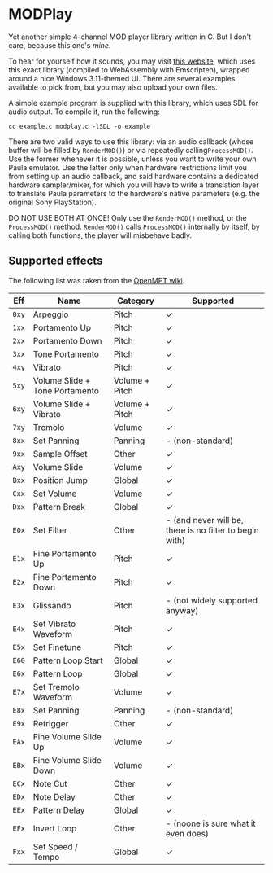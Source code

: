 # MODPlay
Yet another simple 4-channel MOD player library written in C. But I don't care, because this one's _mine_.

To hear for yourself how it sounds, you may visit [this website](https://mod.prochazka.ml/), which uses this exact library (compiled to WebAssembly with Emscripten), wrapped around a nice Windows 3.11-themed UI. There are several examples available to pick from, but you may also upload your own files.

A simple example program is supplied with this library, which uses SDL for audio output. To compile it, run the following:

```
cc example.c modplay.c -lSDL -o example
```

There are two valid ways to use this library: via an audio callback (whose buffer will be filled by `RenderMOD()`) or via repeatedly calling`ProcessMOD()`.
Use the former whenever it is possible, unless you want to write your own Paula emulator.
Use the latter only when hardware restrictions limit you from setting up an audio callback,
and said hardware contains a dedicated hardware sampler/mixer, for which you will have to write a translation layer
to translate Paula parameters to the hardware's native parameters (e.g. the original Sony PlayStation).

DO NOT USE BOTH AT ONCE! Only use the `RenderMOD()` method, or the `ProcessMOD()` method.
`RenderMOD()` calls `ProcessMOD()` internally by itself, by calling both functions, the player will misbehave badly.

## Supported effects

The following list was taken from the [OpenMPT wiki](https://wiki.openmpt.org/Manual:_Effect_Reference#MOD_Effect_Commands).

|Eff|Name|Category|Supported|
|-|-|-|-|
|`0xy`|Arpeggio|Pitch|✓|
|`1xx`|Portamento Up|Pitch|✓|
|`2xx`|Portamento Down|Pitch|✓|
|`3xx`|Tone Portamento|Pitch|✓|
|`4xy`|Vibrato|Pitch|✓|
|`5xy`|Volume Slide + Tone Portamento|Volume + Pitch|✓|
|`6xy`|Volume Slide + Vibrato|Volume + Pitch|✓|
|`7xy`|Tremolo|Volume|✓|
|`8xx`|Set Panning|Panning|- (non-standard)|
|`9xx`|Sample Offset|Other|✓|
|`Axy`|Volume Slide|Volume|✓|
|`Bxx`|Position Jump|Global|✓|
|`Cxx`|Set Volume|Volume|✓|
|`Dxx`|Pattern Break|Global|✓|
|`E0x`|Set Filter|Other|- (and never will be, there is no filter to begin with)|
|`E1x`|Fine Portamento Up|Pitch|✓|
|`E2x`|Fine Portamento Down|Pitch|✓|
|`E3x`|Glissando|Pitch|- (not widely supported anyway)|
|`E4x`|Set Vibrato Waveform|Pitch|✓|
|`E5x`|Set Finetune|Pitch|✓|
|`E60`|Pattern Loop Start|Global|✓|
|`E6x`|Pattern Loop|Global|✓|
|`E7x`|Set Tremolo Waveform|Volume|✓|
|`E8x`|Set Panning|Panning|- (non-standard)|
|`E9x`|Retrigger|Other|✓|
|`EAx`|Fine Volume Slide Up|Volume|✓|
|`EBx`|Fine Volume Slide Down|Volume|✓|
|`ECx`|Note Cut|Other|✓|
|`EDx`|Note Delay|Other|✓|
|`EEx`|Pattern Delay|Global|✓|
|`EFx`|Invert Loop|Other|- (noone is sure what it even does)|
|`Fxx`|Set Speed / Tempo|Global|✓|
